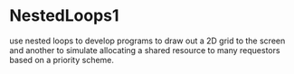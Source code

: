 # NestedLoops1
use nested loops to develop programs to draw out a 2D grid to the screen and another to simulate allocating a shared resource to many requestors based on a priority scheme.
